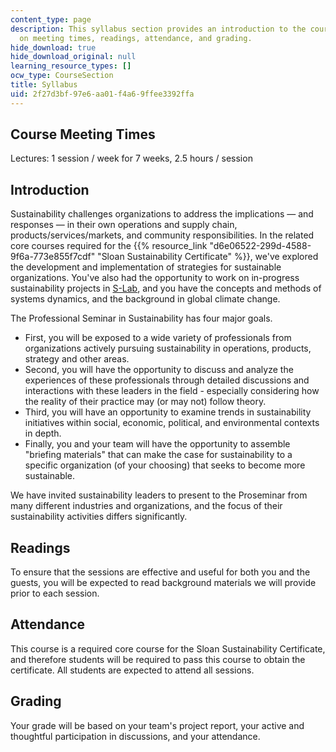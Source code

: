 ```yaml
---
content_type: page
description: This syllabus section provides an introduction to the course and information
  on meeting times, readings, attendance, and grading.
hide_download: true
hide_download_original: null
learning_resource_types: []
ocw_type: CourseSection
title: Syllabus
uid: 2f27d3bf-97e6-aa01-f4a6-9ffee3392ffa
---
```


Course Meeting Times
--------------------

Lectures: 1 session / week for 7 weeks, 2.5 hours / session

Introduction
------------

Sustainability challenges organizations to address the implications — and responses — in their own operations and supply chain, products/services/markets, and community responsibilities. In the related core courses required for the {{% resource_link "d6e06522-299d-4588-9f6a-773e855f7cdf" "Sloan Sustainability Certificate" %}}, we've explored the development and implementation of strategies for sustainable organizations. You've also had the opportunity to work on in-progress sustainability projects in [S-Lab](/courses/15-992-s-lab-laboratory-for-sustainable-business-spring-2008), and you have the concepts and methods of systems dynamics, and the background in global climate change.

The Professional Seminar in Sustainability has four major goals.

*   First, you will be exposed to a wide variety of professionals from organizations actively pursuing sustainability in operations, products, strategy and other areas.
*   Second, you will have the opportunity to discuss and analyze the experiences of these professionals through detailed discussions and interactions with these leaders in the field - especially considering how the reality of their practice may (or may not) follow theory.
*   Third, you will have an opportunity to examine trends in sustainability initiatives within social, economic, political, and environmental contexts in depth.
*   Finally, you and your team will have the opportunity to assemble "briefing materials" that can make the case for sustainability to a specific organization (of your choosing) that seeks to become more sustainable.

We have invited sustainability leaders to present to the Proseminar from many different industries and organizations, and the focus of their sustainability activities differs significantly.

Readings
--------

To ensure that the sessions are effective and useful for both you and the guests, you will be expected to read background materials we will provide prior to each session.

Attendance
----------

This course is a required core course for the Sloan Sustainability Certificate, and therefore students will be required to pass this course to obtain the certificate. All students are expected to attend all sessions.

Grading
-------

Your grade will be based on your team's project report, your active and thoughtful participation in discussions, and your attendance.